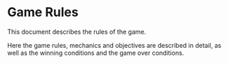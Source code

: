 # Game Rules

This document describes the rules of the game. 

Here the game rules, mechanics and objectives are described in detail, as well as the winning conditions and the game over conditions.
